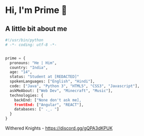 # Hi, I'm Prime  👋
## A little bit about me
```python
#!/usr/bin/python
# -*- coding: utf-8 -*-


prime = {
  pronouns: "He | Him",
  country: "India",
  age: "14",
  status: "Student at [REDACTED]"
  spokenLanguages: ["English", "Hindi"],
  code: ["Java", "Python 3", "HTML5", "CSS3", "Javascript"], 
  askMeAbout: ["Web Dev", "Minecraft", "Music"],
  technologies: {
    backEnd: ["None don't ask me],
    frontEnd: ["Angular", "REACT"],
    databases: [" ._. "]
  }
}
```
Withered Knights - https://discord.gg/gQPA3dKPUK
